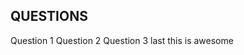 ## QUESTIONS
Question 1
<question source="individual-question-01" />
Question 2
<question source="individual-question-02" />
Question 3
<grouped-questions source="cloud-computing-01" />
last
this is awesome